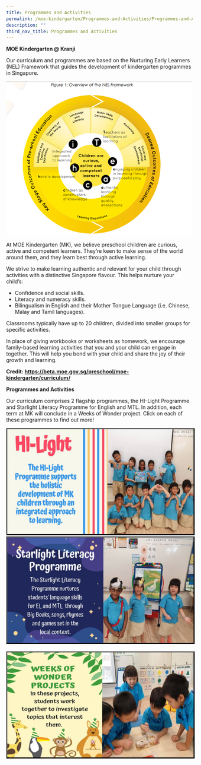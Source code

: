 ```yaml
---
title: Programmes and Activities
permalink: /moe-kindergarten/Programmes-and-Activities/Programmes-and-Activities/
description: ""
third_nav_title: Programmes and Activities
---
```

**MOE Kindergarten @ Kranji** 

Our curriculum and programmes are based on the Nurturing Early Learners (NEL) Framework that guides the development of kindergarten programmes in Singapore. 

![](/images/MOE%20Kindergarten/Programmes%20and%20Activities/Programme%20and%20Activities/P1.jpg)  

At MOE Kindergarten (MK), we believe preschool children are curious, active and competent learners. They’re keen to make sense of the world around them, and they learn best through active learning.   

We strive to make learning authentic and relevant for your child through activities with a distinctive Singapore flavour. This helps nurture your child’s:  

*   Confidence and social skills.
*   Literacy and numeracy skills. 
*   Bilingualism in English and their Mother Tongue Language (i.e. Chinese, Malay and Tamil languages). 

Classrooms typically have up to 20 children, divided into smaller groups for specific activities. 

In place of giving workbooks or worksheets as homework, we encourage family-based learning activities that you and your child can engage in together. This will help you bond with your child and share the joy of their growth and learning.   

**Credit: https://beta.moe.gov.sg/preschool/moe-kindergarten/curriculum/**  

**Programmes and Activities**  
  
Our curriculum comprises 2 flagship programmes, the HI-Light Programme and Starlight Literacy Programme for English and MTL. In addition, each term at MK will conclude in a Weeks of Wonder project. Click on each of these programmes to find out more!  
  
<a href="https://www.kranjipri.moe.edu.sg/moe-kindergarten/Programmes-and-Activities/HI-Light-Programme/"><img style="border:3px outset black;" src="/images/MOE%20Kindergarten/Programmes%20and%20Activities/Programme%20and%20Activities/P2.jpg"><br>
<a href="https://www.kranjipri.moe.edu.sg/moe-kindergarten/Programmes-and-Activities/Starlight-Literacy-Programme-for-EL-and-MTL/">
<img style="border:3px outset black" src="/images/MOE%20Kindergarten/Programmes%20and%20Activities/Programme%20and%20Activities/P3.jpg">
<a href="https://www.kranjipri.moe.edu.sg/moe-kindergarten/Programmes-and-Activities/Weeks-of-Wonder-Projects-WoW/"><br>
<img style="border:3px outset black;" src="/images/MOE%20Kindergarten/Programmes%20and%20Activities/Programme%20and%20Activities/P4.jpg">